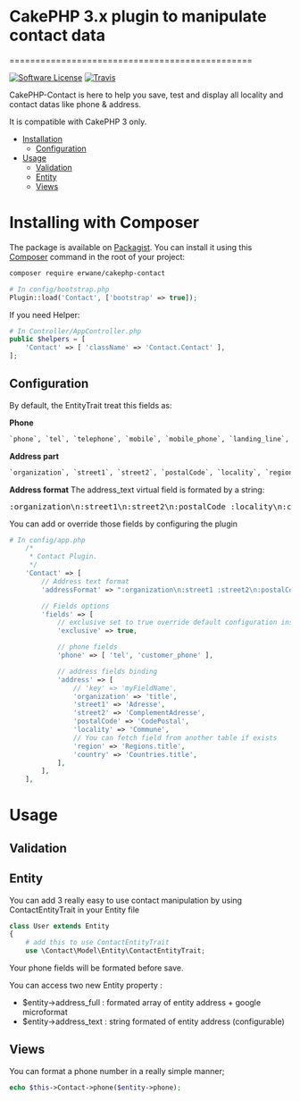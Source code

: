 # CakePHP 3.x plugin to manipulate contact data
===============================================

[![Software License](https://img.shields.io/badge/license-MIT-brightgreen.svg?style=flat-square)](LICENSE) [![Travis](https://img.shields.io/travis/Erwane/cakephp-contact.svg?style=flat-square)](https://travis-ci.org/Erwane/cakephp-contact)

CakePHP-Contact is here to help you save, test and display all locality and contact datas like phone & address.

It is compatible with CakePHP 3 only.

- [Installation](#installing-with-composer)
    - [Configuration](#configuration)
- [Usage](#usage)
    - [Validation](#validation)
    - [Entity](#entity-saving-data)
    - [Views](#views)

# Installing with Composer

The package is available on [Packagist](https://packagist.org/packages/erwane/cakephp-contact).
You can install it using this [Composer](http://getcomposer.org) command in the root of your project:

```bash
composer require erwane/cakephp-contact
```

```php
# In config/bootstrap.php
Plugin::load('Contact', ['bootstrap' => true]);
```

If you need Helper:
```php
# In Controller/AppController.php
public $helpers = [
    'Contact' => [ 'className' => 'Contact.Contact' ],
];
```

## Configuration
By default, the EntityTrait treat this fields as:

**Phone**
```sql
`phone`, `tel`, `telephone`, `mobile`, `mobile_phone`, `landing_line`, `portable`
```

**Address part**
```sql
`organization`, `street1`, `street2`, `postalCode`, `locality`, `region`, `country`
```

**Address format**
The address_text virtual field is formated by a string:
<pre>
:organization\n:street1\n:street2\n:postalCode :locality\n:country
</pre>

You can add or override those fields by configuring the plugin
```php
# In config/app.php
    /*
     * Contact Plugin.
     */
    'Contact' => [
        // Address text format
        'addressFormat' => ":organization\n:street1 :street2\n:postalCode :locality\n:country"

        // Fields options
        'fields' => [
            // exclusive set to true override default configuration instead of merging.
            'exclusive' => true,

            // phone fields
            'phone' => [ 'tel', 'customer_phone' ],

            // address fields binding
            'address' => [
                // 'key' => 'myFieldName',
                'organization' => 'title',
                'street1' => 'Adresse',
                'street2' => 'ComplementAdresse',
                'postalCode' => 'CodePostal',
                'locality' => 'Commune',
                // You can fetch field from another table if exists
                'region' => 'Regions.title',
                'country' => 'Countries.title',
            ],
        ],
    ],
```

# Usage

## Validation

## Entity
You can add 3 really easy to use contact manipulation by using ContactEntityTrait in your Entity file
```php
class User extends Entity
{
    # add this to use ContactEntityTrait
    use \Contact\Model\Entity\ContactEntityTrait;
```

Your phone fields will be formated before save.

You can access two new Entity property :
- \$entity->address_full : formated array of entity address + google microformat
- \$entity->address_text : string formated of entity address (configurable)

## Views
You can format a phone number in a really simple manner;

```php
echo $this->Contact->phone($entity->phone);
```
